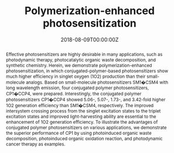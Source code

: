 ---
title: 'Polymerization-enhanced photosensitization'

# Authors
# If you created a profile for a user (e.g. the default `admin` user), write the username (folder name) here
# and it will be replaced with their full name and linked to their profile.
authors:
  - Wenbo Wu
  - Duo Mao
  - Shidang Xu
  - Kenry
  - Fang Hu
  - Xueqi Li
  - Deling Kong
  - Bin Liu*

# Author notes (optional)
author_notes:
  - 'Equal contribution'
  - 'Equal contribution'
  - 'Equal contribution'
  - 'Equal contribution'
  - 'Equal contribution'
  - 'Equal contribution'
  - 'Equal contribution'
  - 'Corresponding author'

date: '2018-08-09T00:00:00Z'
doi: '10.1016/j.chempr.2018.06.003'

# Schedule page publish date (NOT publication's date).
publishDate: '2018-08-09T00:00:00Z'

# Publication type.
# Accepts a single type but formatted as a YAML list (for Hugo requirements).
# Enter a publication type from the CSL standard.
publication_types: ['article-journal']

# Publication name and optional abbreviated publication name.
publication: In *Chem*
publication_short: In *Chem.*

abstract: Effective photosensitizers are highly desirable in many applications, such as photodynamic therapy, photocatalytic organic waste decomposition, and synthetic chemistry. Herein, we demonstrate polymerization-enhanced photosensitization, in which conjugated-polymer-based photosensitizers show much higher efficiency in singlet oxygen (1O2) production than their small-molecule analogs. Based on small-molecule photosensitizers SM1�CSM4 with long wavelength emission, four conjugated polymer photosensitizers, CP1�CCP4, were prepared. Interestingly, the conjugated polymer photosensitizers CP1�CCP4 showed 5.06-, 5.07-, 1.73-, and 3.42-fold higher 1O2 generation efficiency than SM1�CSM4, respectively. The improved intersystem crossing process from the singlet excitation states to the triplet excitation states and improved light-harvesting ability are essential to the enhancement of 1O2 generation efficiency. To illustrate the advantages of conjugated polymer photosensitizers on various applications, we demonstrate the superior performance of CP1 by using photoinduced organic waste decomposition, photoinduced organic oxidation reaction, and photodynamic cancer therapy as examples.

# Summary. An optional shortened abstract.
summary: Effective photosensitizers are highly desirable in many applications, such as photodynamic therapy, photocatalytic organic waste decomposition, and synthetic chemistry. Herein, we demonstrate polymerization-enhanced photosensitization, in which conjugated-polymer-based photosensitizers show much higher efficiency in singlet oxygen (1O2) production than their small-molecule analogs. Based on small-molecule photosensitizers SM1�CSM4 with long wavelength emission, four conjugated polymer photosensitizers, CP1�CCP4, were prepared. Interestingly, the conjugated polymer photosensitizers CP1�CCP4 showed 5.06-, 5.07-, 1.73-, and 3.42-fold higher 1O2 generation efficiency than SM1�CSM4, respectively. The improved intersystem crossing process from the singlet excitation states to the triplet excitation states and improved light-harvesting ability are essential to the enhancement of 1O2 generation efficiency. To illustrate the advantages of conjugated polymer photosensitizers on various applications, we demonstrate the superior performance of CP1 by using photoinduced organic waste decomposition, photoinduced organic oxidation reaction, and photodynamic cancer therapy as examples.
tags: []

# Display this page in the Featured widget?
featured: true

# Custom links (uncomment lines below)
# links:
# - name: Custom Link
#   url: http://example.org

url_pdf: 'https://www.cell.com/action/showPdf?pii=S2451-9294%2818%2930261-4'
url_code: ''
url_dataset: ''
url_poster: ''
url_project: ''
url_slides: ''
url_source: ''
url_video: ''

# Featured image
# To use, add an image named `featured.jpg/png` to your page's folder.
# image:
#   caption: 'Image credit: [**Unsplash**](https://unsplash.com/photos/pLCdAaMFLTE)'
#   focal_point: ''
#   preview_only: false
---